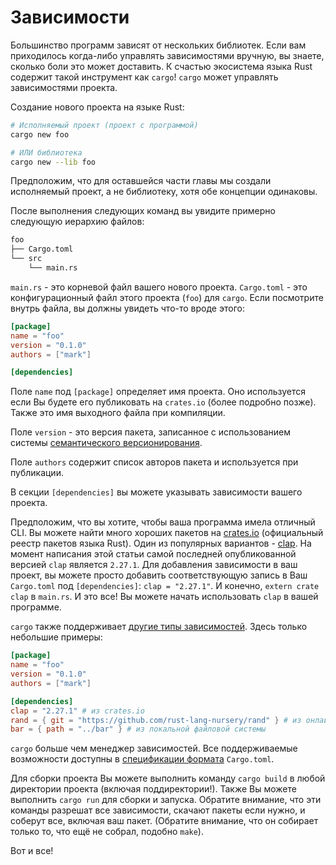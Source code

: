 # Зависимости

Большинство программ зависят от нескольких библиотек. Если вам приходилось
когда-либо управлять зависимостями вручную, вы знаете, сколько боли это
может доставить. К счастью экосистема языка Rust содержит такой
инструмент как `cargo`! `cargo` может управлять зависимостями проекта.

Создание нового проекта на языке Rust:

```sh
# Исполняемый проект (проект с программой)
cargo new foo

# ИЛИ библиотека
cargo new --lib foo
```

Предположим, что для оставшейся части главы мы создали исполняемый проект, а не библиотеку, хотя обе концепции одинаковы.

После выполнения следующих команд вы увидите примерно следующую иерархию файлов:

```txt
foo
├── Cargo.toml
└── src
    └── main.rs
```

`main.rs` - это корневой файл вашего нового проекта.
`Cargo.toml` - это конфигурационный файл этого проекта (`foo`) для `cargo`.
Если посмотрите внутрь файла, вы должны увидеть что-то вроде этого:

```toml
[package]
name = "foo"
version = "0.1.0"
authors = ["mark"]

[dependencies]
```

Поле `name` под `[package]` определяет имя проекта. Оно используется
если Вы будете его публиковать на `crates.io` (более подробно позже).
Также это имя выходного файла при компиляции.

Поле `version` - это версия пакета, записанное с использованием системы
[семантического версионирования](http://semver.org/).

Поле `authors` содержит список авторов пакета и используется при публикации.

В секции `[dependencies]` вы можете указывать зависимости вашего проекта.

Предположим, что вы хотите, чтобы ваша программа имела отличный CLI.
Вы можете найти много хороших пакетов на [crates.io](https://crates.io)
(официальный реестр пакетов языка Rust). Один из популярных вариантов - [clap](https://crates.io/crates/clap). На момент написания этой статьи
самой последней опубликованной версией `clap` является `2.27.1`.
Для добавления зависимости в ваш проект, вы можете просто добавить
соответствующую запись в Ваш `Cargo.toml` под `[dependencies]`: `clap = "2.27.1"`.
И конечно, `extern crate clap` в `main.rs`. И это все! Вы можете начать
использовать `clap` в вашей программе.

`cargo` также поддерживает [другие типы зависимостей]. Здесь только
небольшие примеры:

```toml
[package]
name = "foo"
version = "0.1.0"
authors = ["mark"]

[dependencies]
clap = "2.27.1" # из crates.io
rand = { git = "https://github.com/rust-lang-nursery/rand" } # из онлайн репозитория
bar = { path = "../bar" } # из локальной файловой системы
```

`cargo` больше чем менеджер зависимостей. Все поддерживаемые возможности доступны
в [спецификации формата] `Cargo.toml`.

Для сборки проекта Вы можете выполнить команду `cargo build` в любой директории проекта
(включая поддиректории!). Также Вы можете выполнить `cargo run` для сборки и запуска.
Обратите внимание, что эти команды разрешат все зависимости, скачают пакеты
если нужно, и соберут все, включая ваш пакет. (Обратите внимание, что он собирает только то,
что ещё не собрал, подобно `make`).

Вот и все!


[спецификации формата]: https://doc.rust-lang.org/cargo/reference/manifest.html
[другие типы зависимостей]: https://doc.rust-lang.org/cargo/reference/specifying-dependencies.html